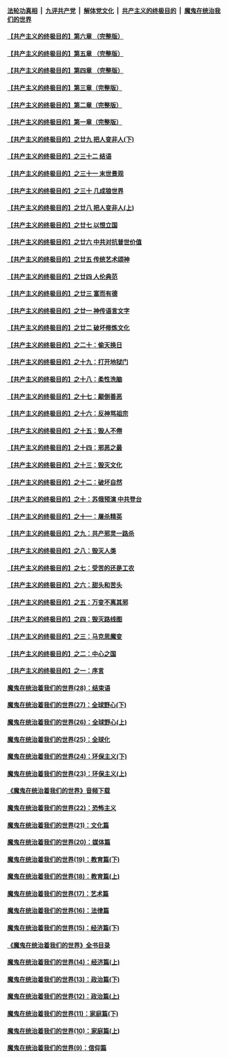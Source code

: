 ####  [法轮功真相](../../../../basic/blob/master/README.md?t=11281452) &nbsp;|&nbsp; [九评共产党](../../../../9ping.md/blob/master/README.md?t=11281452) &nbsp;|&nbsp; [解体党文化](../../../../jtdwh.md/blob/master/README.md?t=11281452)  &nbsp;|&nbsp; [共产主义的终极目的](../../../../gczydzjmd.md/blob/master/README.md?t=11281452) &nbsp;|&nbsp; [魔鬼在统治我们的世界](../../../../mgztzwmdsj.md/blob/master/README.md?t=11281452) 

#### [【共产主义的终极目的】第六章 （完整版）](../pages/nsc422/n11428913.md?t=11281452) 

#### [【共产主义的终极目的】第五章 （完整版）](../pages/nsc422/n11428912.md?t=11281452) 

#### [【共产主义的终极目的】第四章 （完整版）](../pages/nsc422/n11428907.md?t=11281452) 

#### [【共产主义的终极目的】第三章（完整版）](../pages/nsc422/n11428848.md?t=11281452) 

#### [【共产主义的终极目的】第二章（完整版）](../pages/nsc422/n11428831.md?t=11281452) 

#### [【共产主义的终极目的】第一章（完整版）](../pages/nsc422/n11417651.md?t=11281452) 

#### [【共产主义的终极目的】之廿九 把人变非人(下)](../pages/nsc422/n11344140.md?t=11281452) 

#### [【共产主义的终极目的】之三十二 结语](../pages/nsc422/n11360535.md?t=11281452) 

#### [【共产主义的终极目的】之三十一 末世景观](../pages/nsc422/n11351129.md?t=11281452) 

#### [【共产主义的终极目的】之三十 几成狼世界](../pages/nsc422/n11348280.md?t=11281452) 

#### [【共产主义的终极目的】之廿八 把人变非人(上)](../pages/nsc422/n11340492.md?t=11281452) 

#### [【共产主义的终极目的】之廿七 以恨立国](../pages/nsc422/n11336944.md?t=11281452) 

#### [【共产主义的终极目的】之廿六 中共对抗普世价值](../pages/nsc422/n11324785.md?t=11281452) 

#### [【共产主义的终极目的】之廿五 传统艺术颂神](../pages/nsc422/n11296396.md?t=11281452) 

#### [【共产主义的终极目的】之廿四 人伦典范](../pages/nsc422/n11296397.md?t=11281452) 

#### [【共产主义的终极目的】之廿三 富而有德](../pages/nsc422/n11283598.md?t=11281452) 

#### [【共产主义的终极目的】之廿一 神传语言文字](../pages/nsc422/n11263265.md?t=11281452) 

#### [【共产主义的终极目的】之廿二 破坏修炼文化](../pages/nsc422/n11245728.md?t=11281452) 

#### [【共产主义的终极目的】之二十：偷天换日](../pages/nsc422/n11238846.md?t=11281452) 

#### [【共产主义的终极目的】之十九：打开地狱门](../pages/nsc422/n11206376.md?t=11281452) 

#### [【共产主义的终极目的】之十八：柔性洗脑](../pages/nsc422/n11199994.md?t=11281452) 

#### [【共产主义的终极目的】之十七：颠倒善恶](../pages/nsc422/n11179782.md?t=11281452) 

#### [【共产主义的终极目的】之十六：反神骂祖宗](../pages/nsc422/n11166798.md?t=11281452) 

#### [【共产主义的终极目的】之十五：毁人不倦](../pages/nsc422/n11166792.md?t=11281452) 

#### [【共产主义的终极目的】之十四：邪恶之最](../pages/nsc422/n11150249.md?t=11281452) 

#### [【共产主义的终极目的】之十三：毁灭文化](../pages/nsc422/n11135227.md?t=11281452) 

#### [【共产主义的终极目的】之十二：破坏自然](../pages/nsc422/n11135214.md?t=11281452) 

#### [【共产主义的终极目的】之十：苏俄预演 中共登台](../pages/nsc422/n11118424.md?t=11281452) 

#### [【共产主义的终极目的】之十一：屠杀精英](../pages/nsc422/n11118442.md?t=11281452) 

#### [【共产主义的终极目的】之九：共产邪灵一路杀](../pages/nsc422/n11114139.md?t=11281452) 

#### [【共产主义的终极目的】之八：毁灭人类](../pages/nsc422/n11108503.md?t=11281452) 

#### [【共产主义的终极目的】之七：受苦的还是工农](../pages/nsc422/n11101809.md?t=11281452) 

#### [【共产主义的终极目的】之六：甜头和苦头](../pages/nsc422/n11096971.md?t=11281452) 

#### [【共产主义的终极目的】之五：万变不离其邪](../pages/nsc422/n11091285.md?t=11281452) 

#### [【共产主义的终极目的】之四：毁灭路线图](../pages/nsc422/n11086284.md?t=11281452) 

#### [【共产主义的终极目的】之三：马克思魔变](../pages/nsc422/n11061941.md?t=11281452) 

#### [【共产主义的终极目的】之二：中心之国](../pages/nsc422/n11047728.md?t=11281452) 

#### [【共产主义的终极目的】之一：序言](../pages/nsc422/n11086077.md?t=11281452) 

#### [魔鬼在统治着我们的世界(28)：结束语](../pages/nsc422/n10936246.md?t=11281452) 

#### [魔鬼在统治着我们的世界(27)：全球野心(下)](../pages/nsc422/n10928319.md?t=11281452) 

#### [魔鬼在统治着我们的世界(26)：全球野心(上)](../pages/nsc422/n10900318.md?t=11281452) 

#### [魔鬼在统治着我们的世界(25)：全球化](../pages/nsc422/n10788205.md?t=11281452) 

#### [魔鬼在统治着我们的世界(24)：环保主义(下)](../pages/nsc422/n10695307.md?t=11281452) 

#### [魔鬼在统治着我们的世界(23)：环保主义(上)](../pages/nsc422/n10688613.md?t=11281452) 

#### [《魔鬼在统治着我们的世界》音频下载](../pages/nsc422/n10635553.md?t=11281452) 

#### [魔鬼在统治着我们的世界(22)：恐怖主义](../pages/nsc422/n10614727.md?t=11281452) 

#### [魔鬼在统治着我们的世界(21)：文化篇](../pages/nsc422/n10597706.md?t=11281452) 

#### [魔鬼在统治着我们的世界(20)：媒体篇](../pages/nsc422/n10586579.md?t=11281452) 

#### [魔鬼在统治着我们的世界(19)：教育篇(下)](../pages/nsc422/n10564808.md?t=11281452) 

#### [魔鬼在统治着我们的世界(18)：教育篇(上)](../pages/nsc422/n10526970.md?t=11281452) 

#### [魔鬼在统治着我们的世界(17)：艺术篇](../pages/nsc422/n10499093.md?t=11281452) 

#### [魔鬼在统治着我们的世界(16)：法律篇](../pages/nsc422/n10485969.md?t=11281452) 

#### [魔鬼在统治着我们的世界(15)：经济篇(下)](../pages/nsc422/n10469975.md?t=11281452) 

#### [《魔鬼在统治着我们的世界》全书目录](../pages/nsc422/n10464261.md?t=11281452) 

#### [魔鬼在统治着我们的世界(14)：经济篇(上)](../pages/nsc422/n10457370.md?t=11281452) 

#### [魔鬼在统治着我们的世界(13)：政治篇(下)](../pages/nsc422/n10448270.md?t=11281452) 

#### [魔鬼在统治着我们的世界(12)：政治篇(上)](../pages/nsc422/n10444576.md?t=11281452) 

#### [魔鬼在统治着我们的世界(11)：家庭篇(下)](../pages/nsc422/n10440961.md?t=11281452) 

#### [魔鬼在统治着我们的世界(10)：家庭篇(上)](../pages/nsc422/n10435448.md?t=11281452) 

#### [魔鬼在统治着我们的世界(9)：信仰篇](../pages/nsc422/n10432159.md?t=11281452) 

